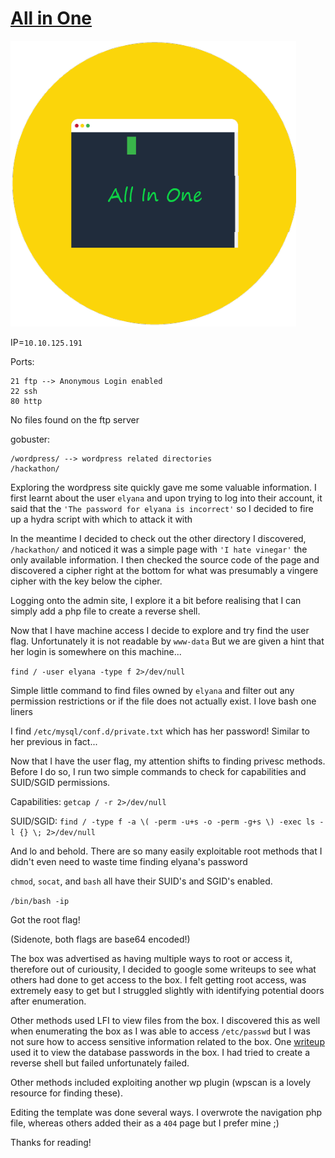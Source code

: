 # [All in One](https://tryhackme.com/room/allinonemj)

![All in one](All_in_One.png)

IP=`10.10.125.191`

Ports:
```
21 ftp --> Anonymous Login enabled
22 ssh
80 http
```

No files found on the ftp server

gobuster:
```
/wordpress/ --> wordpress related directories
/hackathon/
```

Exploring the wordpress site quickly gave me some valuable information. I first learnt about the user `elyana` and upon trying to log into their account, it said that the `'The password for elyana is incorrect'` so I decided to fire up a hydra script with which to attack it with

In the meantime I decided to check out the other directory I discovered, `/hackathon/` and noticed it was a simple page with `'I hate vinegar'` the only available information. I then checked the source code of the page and discovered a cipher right at the bottom for what was presumably a vingere cipher with the key below the cipher. 

Logging onto the admin site, I explore it a bit before realising that I can simply add a php file to create a reverse shell.

Now that I have machine access I decide to explore and try find the user flag. Unfortunately it is not readable by `www-data`
But we are given a hint that her login is somewhere on this machine...

`find / -user elyana -type f 2>/dev/null`

Simple little command to find files owned by `elyana` and filter out any permission restrictions or if the file does not actually exist. I love bash one liners 

I find `/etc/mysql/conf.d/private.txt` which has her password! Similar to her previous in fact...

Now that I have the user flag, my attention shifts to finding privesc methods. Before I do so, I run two simple commands to check for capabilities and SUID/SGID permissions. 

Capabilities: `getcap / -r 2>/dev/null`

SUID/SGID: `find / -type f -a \( -perm -u+s -o -perm -g+s \) -exec ls -l {} \; 2>/dev/null`

And lo and behold. There are so many easily exploitable root methods that I didn't even need to waste time finding elyana's password

`chmod`, `socat`, and `bash` all have their SUID's and SGID's enabled.

`/bin/bash -ip`

Got the root flag!

(Sidenote, both flags are base64 encoded!)

The box was advertised as having multiple ways to root or access it, therefore out of curiousity, I decided to google some writeups to see what others had done to get access to the box. I felt getting root access, was extremely easy to get but I struggled slightly with identifying potential doors after enumeration.

Other methods used LFI to view files from the box. I discovered this as well when enumerating the box as I was able to access `/etc/passwd` but I was not sure how to access sensitive information related to the box. One [writeup](https://i7m4d.medium.com/all-in-one-tryhackme-write-up-303eaa2caa8) used it to view the database passwords in the box. I had tried to create a reverse shell but failed unfortunately failed.

Other methods included exploiting another wp plugin (wpscan is a lovely resource for finding these).

Editing the template was done several ways. I overwrote the navigation php file, whereas others added their as a `404` page but I prefer mine ;)

Thanks for reading!
